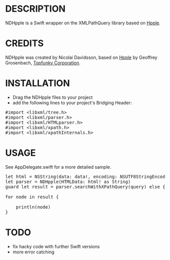 # DESCRIPTION

NDHpple is a Swift wrapper on the XMLPathQuery library based on [Hpple](http://github.com/topfunky/hpple).

# CREDITS

NDHpple was created by Nicolai Davidsson, based on [Hpple](http://github.com/topfunky/hpple) by Geoffrey Grosenbach, [Topfunky Corporation](http://topfunky.com).

# INSTALLATION

* Drag the NDHpple files to your project
* add the following lines to your project's Bridging Header:

<pre>
#import &lt;libxml/tree.h>
#import &lt;libxml/parser.h>
#import &lt;libxml/HTMLparser.h>
#import &lt;libxml/xpath.h>
#import &lt;libxml/xpathInternals.h>
</pre>

# USAGE

See AppDelegate.swift for a more detailed sample.

<pre>
let html = NSString(data: data!, encoding: NSUTF8StringEncoding)
let parser = NDHpple(HTMLData: html! as String)
guard let result = parser.searchWithXPathQuery(query) else { return }

for node in result {
                
    println(node)
}
</pre>

# TODO

* fix hacky code with further Swift versions
* more error catching
